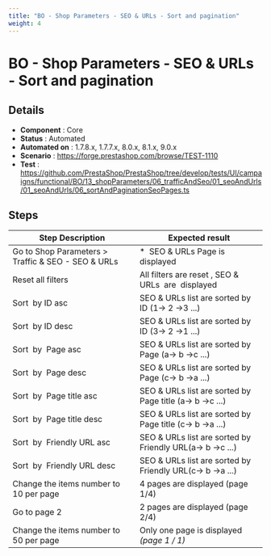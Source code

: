 ```yaml
---
title: "BO - Shop Parameters - SEO & URLs - Sort and pagination"
weight: 4
---
```


# BO - Shop Parameters - SEO & URLs - Sort and pagination
## Details
* **Component** : Core
* **Status** : Automated
* **Automated on** : 1.7.8.x, 1.7.7.x, 8.0.x, 8.1.x, 9.0.x
* **Scenario** : https://forge.prestashop.com/browse/TEST-1110
* **Test** : https://github.com/PrestaShop/PrestaShop/tree/develop/tests/UI/campaigns/functional/BO/13_shopParameters/06_trafficAndSeo/01_seoAndUrls/01_seoAndUrls/06_sortAndPaginationSeoPages.ts

## Steps
| Step Description | Expected result |
| ----- | ----- |
| Go to Shop Parameters > Traffic & SEO - SEO & URLs | *  SEO & URLs Page is displayed |
| Reset all filters | All filters are reset , SEO & URLs  are  displayed |
| Sort  by ID asc | SEO & URLs list are sorted by ID (1-> 2 ->3 ...) |
| Sort  by ID desc | SEO & URLs list are sorted by ID (3-> 2 ->1 ...) |
| Sort  by  Page asc | SEO & URLs list are sorted by Page (a-> b ->c ...) |
| Sort  by  Page desc | SEO & URLs list are sorted by Page (c-> b ->a ...) |
| Sort  by  Page title asc | SEO & URLs list are sorted by Page title (a-> b ->c ...) |
| Sort  by  Page title desc | SEO & URLs list are sorted by Page title (c-> b ->a ...) |
| Sort  by  Friendly URL asc | SEO & URLs list are sorted by Friendly URL(a-> b ->c ...) |
| Sort  by  Friendly URL desc | SEO & URLs list are sorted by Friendly URL(c-> b ->a ...) |
| Change the items number to 10 per page | 4 pages are displayed (page 1/4) |
| Go to page 2 | 2 pages are displayed (page 2/4) |
| Change the items number to 50 per page | Only one page is displayed  _(page 1 / 1)_ |